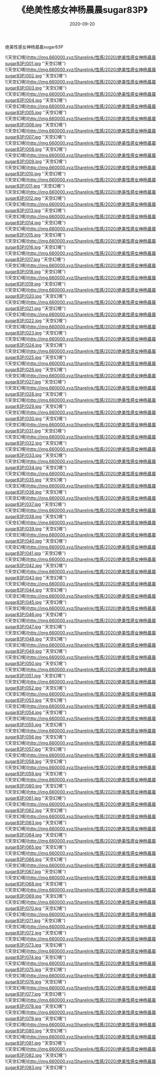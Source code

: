 ﻿---
layout: post
title:  《绝美性感女神杨晨晨sugar83P》
date:   2020-09-20
img: http://img.660000.xyz/Sharelink/性感/2020/绝美性感女神杨晨晨sugar83P/000.jpg
categories: [美女, 性感, 泳衣]
---

绝美性感女神杨晨晨sugar83P



![天空幻境](http://img.660000.xyz/Sharelink/性感/2020/绝美性感女神杨晨晨sugar83P/001.jpg ''天空幻境'') <br>
![天空幻境](http://img.660000.xyz/Sharelink/性感/2020/绝美性感女神杨晨晨sugar83P/002.jpg ''天空幻境'') <br>
![天空幻境](http://img.660000.xyz/Sharelink/性感/2020/绝美性感女神杨晨晨sugar83P/003.jpg ''天空幻境'') <br>
![天空幻境](http://img.660000.xyz/Sharelink/性感/2020/绝美性感女神杨晨晨sugar83P/004.jpg ''天空幻境'') <br>
![天空幻境](http://img.660000.xyz/Sharelink/性感/2020/绝美性感女神杨晨晨sugar83P/005.jpg ''天空幻境'') <br>
![天空幻境](http://img.660000.xyz/Sharelink/性感/2020/绝美性感女神杨晨晨sugar83P/006.jpg ''天空幻境'') <br>
![天空幻境](http://img.660000.xyz/Sharelink/性感/2020/绝美性感女神杨晨晨sugar83P/007.jpg ''天空幻境'') <br>
![天空幻境](http://img.660000.xyz/Sharelink/性感/2020/绝美性感女神杨晨晨sugar83P/008.jpg ''天空幻境'') <br>
![天空幻境](http://img.660000.xyz/Sharelink/性感/2020/绝美性感女神杨晨晨sugar83P/009.jpg ''天空幻境'') <br>
![天空幻境](http://img.660000.xyz/Sharelink/性感/2020/绝美性感女神杨晨晨sugar83P/010.jpg ''天空幻境'') <br>
![天空幻境](http://img.660000.xyz/Sharelink/性感/2020/绝美性感女神杨晨晨sugar83P/011.jpg ''天空幻境'') <br>
![天空幻境](http://img.660000.xyz/Sharelink/性感/2020/绝美性感女神杨晨晨sugar83P/012.jpg ''天空幻境'') <br>
![天空幻境](http://img.660000.xyz/Sharelink/性感/2020/绝美性感女神杨晨晨sugar83P/013.jpg ''天空幻境'') <br>
![天空幻境](http://img.660000.xyz/Sharelink/性感/2020/绝美性感女神杨晨晨sugar83P/014.jpg ''天空幻境'') <br>
![天空幻境](http://img.660000.xyz/Sharelink/性感/2020/绝美性感女神杨晨晨sugar83P/015.jpg ''天空幻境'') <br>
![天空幻境](http://img.660000.xyz/Sharelink/性感/2020/绝美性感女神杨晨晨sugar83P/016.jpg ''天空幻境'') <br>
![天空幻境](http://img.660000.xyz/Sharelink/性感/2020/绝美性感女神杨晨晨sugar83P/017.jpg ''天空幻境'') <br>
![天空幻境](http://img.660000.xyz/Sharelink/性感/2020/绝美性感女神杨晨晨sugar83P/018.jpg ''天空幻境'') <br>
![天空幻境](http://img.660000.xyz/Sharelink/性感/2020/绝美性感女神杨晨晨sugar83P/019.jpg ''天空幻境'') <br>
![天空幻境](http://img.660000.xyz/Sharelink/性感/2020/绝美性感女神杨晨晨sugar83P/020.jpg ''天空幻境'') <br>
![天空幻境](http://img.660000.xyz/Sharelink/性感/2020/绝美性感女神杨晨晨sugar83P/021.jpg ''天空幻境'') <br>
![天空幻境](http://img.660000.xyz/Sharelink/性感/2020/绝美性感女神杨晨晨sugar83P/022.jpg ''天空幻境'') <br>
![天空幻境](http://img.660000.xyz/Sharelink/性感/2020/绝美性感女神杨晨晨sugar83P/023.jpg ''天空幻境'') <br>
![天空幻境](http://img.660000.xyz/Sharelink/性感/2020/绝美性感女神杨晨晨sugar83P/024.jpg ''天空幻境'') <br>
![天空幻境](http://img.660000.xyz/Sharelink/性感/2020/绝美性感女神杨晨晨sugar83P/025.jpg ''天空幻境'') <br>
![天空幻境](http://img.660000.xyz/Sharelink/性感/2020/绝美性感女神杨晨晨sugar83P/026.jpg ''天空幻境'') <br>
![天空幻境](http://img.660000.xyz/Sharelink/性感/2020/绝美性感女神杨晨晨sugar83P/027.jpg ''天空幻境'') <br>
![天空幻境](http://img.660000.xyz/Sharelink/性感/2020/绝美性感女神杨晨晨sugar83P/028.jpg ''天空幻境'') <br>
![天空幻境](http://img.660000.xyz/Sharelink/性感/2020/绝美性感女神杨晨晨sugar83P/029.jpg ''天空幻境'') <br>
![天空幻境](http://img.660000.xyz/Sharelink/性感/2020/绝美性感女神杨晨晨sugar83P/030.jpg ''天空幻境'') <br>
![天空幻境](http://img.660000.xyz/Sharelink/性感/2020/绝美性感女神杨晨晨sugar83P/031.jpg ''天空幻境'') <br>
![天空幻境](http://img.660000.xyz/Sharelink/性感/2020/绝美性感女神杨晨晨sugar83P/032.jpg ''天空幻境'') <br>
![天空幻境](http://img.660000.xyz/Sharelink/性感/2020/绝美性感女神杨晨晨sugar83P/033.jpg ''天空幻境'') <br>
![天空幻境](http://img.660000.xyz/Sharelink/性感/2020/绝美性感女神杨晨晨sugar83P/034.jpg ''天空幻境'') <br>
![天空幻境](http://img.660000.xyz/Sharelink/性感/2020/绝美性感女神杨晨晨sugar83P/035.jpg ''天空幻境'') <br>
![天空幻境](http://img.660000.xyz/Sharelink/性感/2020/绝美性感女神杨晨晨sugar83P/036.jpg ''天空幻境'') <br>
![天空幻境](http://img.660000.xyz/Sharelink/性感/2020/绝美性感女神杨晨晨sugar83P/037.jpg ''天空幻境'') <br>
![天空幻境](http://img.660000.xyz/Sharelink/性感/2020/绝美性感女神杨晨晨sugar83P/038.jpg ''天空幻境'') <br>
![天空幻境](http://img.660000.xyz/Sharelink/性感/2020/绝美性感女神杨晨晨sugar83P/039.jpg ''天空幻境'') <br>
![天空幻境](http://img.660000.xyz/Sharelink/性感/2020/绝美性感女神杨晨晨sugar83P/040.jpg ''天空幻境'') <br>
![天空幻境](http://img.660000.xyz/Sharelink/性感/2020/绝美性感女神杨晨晨sugar83P/041.jpg ''天空幻境'') <br>
![天空幻境](http://img.660000.xyz/Sharelink/性感/2020/绝美性感女神杨晨晨sugar83P/042.jpg ''天空幻境'') <br>
![天空幻境](http://img.660000.xyz/Sharelink/性感/2020/绝美性感女神杨晨晨sugar83P/043.jpg ''天空幻境'') <br>
![天空幻境](http://img.660000.xyz/Sharelink/性感/2020/绝美性感女神杨晨晨sugar83P/044.jpg ''天空幻境'') <br>
![天空幻境](http://img.660000.xyz/Sharelink/性感/2020/绝美性感女神杨晨晨sugar83P/045.jpg ''天空幻境'') <br>
![天空幻境](http://img.660000.xyz/Sharelink/性感/2020/绝美性感女神杨晨晨sugar83P/046.jpg ''天空幻境'') <br>
![天空幻境](http://img.660000.xyz/Sharelink/性感/2020/绝美性感女神杨晨晨sugar83P/047.jpg ''天空幻境'') <br>
![天空幻境](http://img.660000.xyz/Sharelink/性感/2020/绝美性感女神杨晨晨sugar83P/048.jpg ''天空幻境'') <br>
![天空幻境](http://img.660000.xyz/Sharelink/性感/2020/绝美性感女神杨晨晨sugar83P/049.jpg ''天空幻境'') <br>
![天空幻境](http://img.660000.xyz/Sharelink/性感/2020/绝美性感女神杨晨晨sugar83P/050.jpg ''天空幻境'') <br>
![天空幻境](http://img.660000.xyz/Sharelink/性感/2020/绝美性感女神杨晨晨sugar83P/051.jpg ''天空幻境'') <br>
![天空幻境](http://img.660000.xyz/Sharelink/性感/2020/绝美性感女神杨晨晨sugar83P/052.jpg ''天空幻境'') <br>
![天空幻境](http://img.660000.xyz/Sharelink/性感/2020/绝美性感女神杨晨晨sugar83P/053.jpg ''天空幻境'') <br>
![天空幻境](http://img.660000.xyz/Sharelink/性感/2020/绝美性感女神杨晨晨sugar83P/054.jpg ''天空幻境'') <br>
![天空幻境](http://img.660000.xyz/Sharelink/性感/2020/绝美性感女神杨晨晨sugar83P/055.jpg ''天空幻境'') <br>
![天空幻境](http://img.660000.xyz/Sharelink/性感/2020/绝美性感女神杨晨晨sugar83P/056.jpg ''天空幻境'') <br>
![天空幻境](http://img.660000.xyz/Sharelink/性感/2020/绝美性感女神杨晨晨sugar83P/057.jpg ''天空幻境'') <br>
![天空幻境](http://img.660000.xyz/Sharelink/性感/2020/绝美性感女神杨晨晨sugar83P/058.jpg ''天空幻境'') <br>
![天空幻境](http://img.660000.xyz/Sharelink/性感/2020/绝美性感女神杨晨晨sugar83P/059.jpg ''天空幻境'') <br>
![天空幻境](http://img.660000.xyz/Sharelink/性感/2020/绝美性感女神杨晨晨sugar83P/060.jpg ''天空幻境'') <br>
![天空幻境](http://img.660000.xyz/Sharelink/性感/2020/绝美性感女神杨晨晨sugar83P/061.jpg ''天空幻境'') <br>
![天空幻境](http://img.660000.xyz/Sharelink/性感/2020/绝美性感女神杨晨晨sugar83P/062.jpg ''天空幻境'') <br>
![天空幻境](http://img.660000.xyz/Sharelink/性感/2020/绝美性感女神杨晨晨sugar83P/063.jpg ''天空幻境'') <br>
![天空幻境](http://img.660000.xyz/Sharelink/性感/2020/绝美性感女神杨晨晨sugar83P/064.jpg ''天空幻境'') <br>
![天空幻境](http://img.660000.xyz/Sharelink/性感/2020/绝美性感女神杨晨晨sugar83P/065.jpg ''天空幻境'') <br>
![天空幻境](http://img.660000.xyz/Sharelink/性感/2020/绝美性感女神杨晨晨sugar83P/066.jpg ''天空幻境'') <br>
![天空幻境](http://img.660000.xyz/Sharelink/性感/2020/绝美性感女神杨晨晨sugar83P/067.jpg ''天空幻境'') <br>
![天空幻境](http://img.660000.xyz/Sharelink/性感/2020/绝美性感女神杨晨晨sugar83P/068.jpg ''天空幻境'') <br>
![天空幻境](http://img.660000.xyz/Sharelink/性感/2020/绝美性感女神杨晨晨sugar83P/069.jpg ''天空幻境'') <br>
![天空幻境](http://img.660000.xyz/Sharelink/性感/2020/绝美性感女神杨晨晨sugar83P/070.jpg ''天空幻境'') <br>
![天空幻境](http://img.660000.xyz/Sharelink/性感/2020/绝美性感女神杨晨晨sugar83P/071.jpg ''天空幻境'') <br>
![天空幻境](http://img.660000.xyz/Sharelink/性感/2020/绝美性感女神杨晨晨sugar83P/072.jpg ''天空幻境'') <br>
![天空幻境](http://img.660000.xyz/Sharelink/性感/2020/绝美性感女神杨晨晨sugar83P/073.jpg ''天空幻境'') <br>
![天空幻境](http://img.660000.xyz/Sharelink/性感/2020/绝美性感女神杨晨晨sugar83P/074.jpg ''天空幻境'') <br>
![天空幻境](http://img.660000.xyz/Sharelink/性感/2020/绝美性感女神杨晨晨sugar83P/075.jpg ''天空幻境'') <br>
![天空幻境](http://img.660000.xyz/Sharelink/性感/2020/绝美性感女神杨晨晨sugar83P/076.jpg ''天空幻境'') <br>
![天空幻境](http://img.660000.xyz/Sharelink/性感/2020/绝美性感女神杨晨晨sugar83P/077.jpg ''天空幻境'') <br>
![天空幻境](http://img.660000.xyz/Sharelink/性感/2020/绝美性感女神杨晨晨sugar83P/078.jpg ''天空幻境'') <br>
![天空幻境](http://img.660000.xyz/Sharelink/性感/2020/绝美性感女神杨晨晨sugar83P/079.jpg ''天空幻境'') <br>
![天空幻境](http://img.660000.xyz/Sharelink/性感/2020/绝美性感女神杨晨晨sugar83P/080.jpg ''天空幻境'') <br>
![天空幻境](http://img.660000.xyz/Sharelink/性感/2020/绝美性感女神杨晨晨sugar83P/081.jpg ''天空幻境'') <br>
![天空幻境](http://img.660000.xyz/Sharelink/性感/2020/绝美性感女神杨晨晨sugar83P/082.jpg ''天空幻境'') <br>
![天空幻境](http://img.660000.xyz/Sharelink/性感/2020/绝美性感女神杨晨晨sugar83P/083.jpg ''天空幻境'') <br>